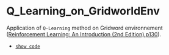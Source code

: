 # Q_Learning_on_GridworldEnv
Application of `Q-Learning` method on Gridword environnement ([Reinforcement Learning: An Introduction (2nd Edition).p130](http://incompleteideas.net/book/RLbook2018.pdf)).

- [`show code`](https://github.com/StanyMwamba/Q_Learning_on_GridworldEnv/blob/master/Q-Learning_in_GridworldEnv.ipynb)
